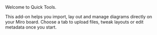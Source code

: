 Welcome to Quick Tools.

This add-on helps you import, lay out and manage diagrams directly on your Miro
board. Choose a tab to upload files, tweak layouts or edit metadata once you
start.
